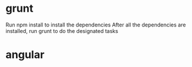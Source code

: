 grunt
========
Run npm install to install the dependencies
After all the dependencies are installed, run grunt to do the designated tasks


angular
=======


